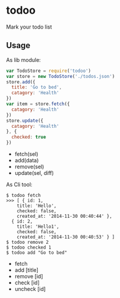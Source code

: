 # todoo

Mark your todo list

## Usage

As lib module:

```js
var TodoStore = require('todoo')
var store = new TodoStore('./todos.json')
store.add({
  title: 'Go to bed',
  catagory: 'Health'
})
var item = store.fetch({
  catagory: 'Health'
})
store.update({
  catagory: 'Health'
}, {
  checked: true
})
```

- fetch(sel)
- add(data)
- remove(sel)
- update(sel, diff)

As Cli tool:

```
$ todoo fetch
>>> [ { id: 1,
    title: 'Hello',
    checked: false,
    created_at: '2014-11-30 00:40:44' },
  { id: 2,
    title: 'Hello1',
    checked: false,
    created_at: '2014-11-30 00:40:53' } ]
$ todoo remove 2
$ todoo checked 1
$ todoo add "Go to bed"
```

- fetch
- add [title]
- remove [id]
- check [id]
- uncheck [id]

